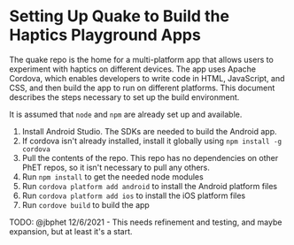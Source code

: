 Setting Up Quake to Build the Haptics Playground Apps
=====================================================

The quake repo is the home for a multi-platform app that allows users to experiment with haptics on different devices.
The app uses Apache Cordova, which enables developers to write code in HTML, JavaScript, and CSS, and then build the
app to run on different platforms.  This document describes the steps necessary to set up the build environment.

It is assumed that `node` and `npm` are already set up and available.

1. Install Android Studio.  The SDKs are needed to build the Android app.
2. If cordova isn't already installed, install it globally using `npm install -g cordova`
3. Pull the contents of the repo.  This repo has no dependencies on other PhET repos, so it isn't necessary to pull any
others.
4. Run `npm install` to get the needed node modules
5. Run `cordova platform add android` to install the Android platform files
6. Run `cordova platform add ios` to install the iOS platform files
7. Run `cordove build` to build the app

TODO: @jbphet 12/6/2021 - This needs refinement and testing, and maybe expansion, but at least it's a start.